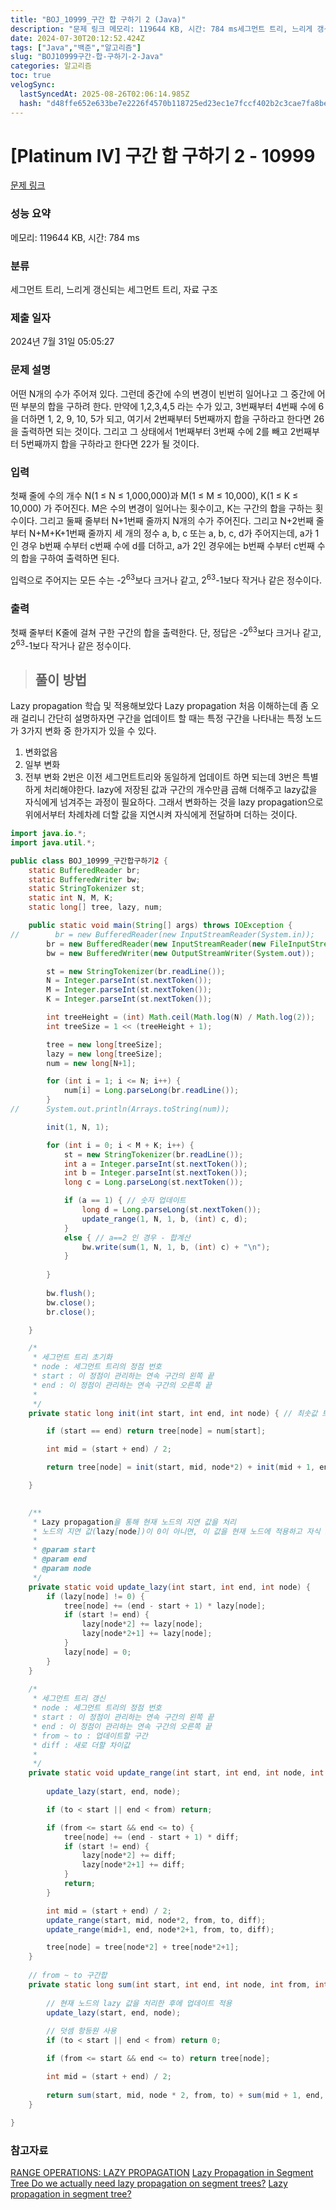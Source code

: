 ```yaml
---
title: "BOJ_10999_구간 합 구하기 2 (Java)"
description: "문제 링크 메모리: 119644 KB, 시간: 784 ms세그먼트 트리, 느리게 갱신되는 세그먼트 트리, 자료 구조2024년 7월 31일 05:05:27Lazy propagation 학습 및 적용해보았다Lazy propagation 처음 이해하는데 좀 오래 걸리니 간단"
date: 2024-07-30T20:12:52.424Z
tags: ["Java","백준","알고리즘"]
slug: "BOJ10999구간-합-구하기-2-Java"
categories: 알고리즘
toc: true
velogSync:
  lastSyncedAt: 2025-08-26T02:06:14.985Z
  hash: "d48ffe652e633be7e2226f4570b118725ed23ec1e7fccf402b2c3cae7fa8be66"
---
```


# [Platinum IV] 구간 합 구하기 2 - 10999 

[문제 링크](https://www.acmicpc.net/problem/10999) 

### 성능 요약

메모리: 119644 KB, 시간: 784 ms

### 분류

세그먼트 트리, 느리게 갱신되는 세그먼트 트리, 자료 구조

### 제출 일자

2024년 7월 31일 05:05:27

### 문제 설명

<p>어떤 N개의 수가 주어져 있다. 그런데 중간에 수의 변경이 빈번히 일어나고 그 중간에 어떤 부분의 합을 구하려 한다. 만약에 1,2,3,4,5 라는 수가 있고, 3번째부터 4번째 수에 6을 더하면 1, 2, 9, 10, 5가 되고, 여기서 2번째부터 5번째까지 합을 구하라고 한다면 26을 출력하면 되는 것이다. 그리고 그 상태에서 1번째부터 3번째 수에 2를 빼고 2번째부터 5번째까지 합을 구하라고 한다면 22가 될 것이다.</p>

### 입력 

 <p>첫째 줄에 수의 개수 N(1 ≤ N ≤ 1,000,000)과 M(1 ≤ M ≤ 10,000), K(1 ≤ K ≤ 10,000) 가 주어진다. M은 수의 변경이 일어나는 횟수이고, K는 구간의 합을 구하는 횟수이다. 그리고 둘째 줄부터 N+1번째 줄까지 N개의 수가 주어진다. 그리고 N+2번째 줄부터 N+M+K+1번째 줄까지 세 개의 정수 a, b, c 또는 a, b, c, d가 주어지는데, a가 1인 경우 b번째 수부터 c번째 수에 d를 더하고, a가 2인 경우에는 b번째 수부터 c번째 수의 합을 구하여 출력하면 된다.</p>

<p>입력으로 주어지는 모든 수는 -2<sup>63</sup>보다 크거나 같고, 2<sup>63</sup>-1보다 작거나 같은 정수이다.</p>

### 출력 

 <p>첫째 줄부터 K줄에 걸쳐 구한 구간의 합을 출력한다. 단, 정답은 -2<sup>63</sup>보다 크거나 같고, 2<sup>63</sup>-1보다 작거나 같은 정수이다.</p>

> ## 풀이 방법

Lazy propagation 학습 및 적용해보았다
Lazy propagation 처음 이해하는데 좀 오래 걸리니 간단히 설명하자면
구간을 업데이트 할 때는 특정 구간을 나타내는 특정 노드가 3가지 변화 중 한가지가 있을 수 있다. 
1. 변화없음
2. 일부 변화
3. 전부 변화
2번은 이전 세그먼트트리와 동일하게 업데이트 하면 되는데 3번은 특별하게 처리해야한다.
lazy에 저장된 값과 구간의 개수만큼 곱해 더해주고 lazy값을 자식에게 넘겨주는 과정이 필요하다. 
그래서 변화하는 것을 lazy propagation으로 위에서부터 차례차례 더할 값을 지연시켜 자식에게 전달하며 더하는 것이다. 

```java
import java.io.*;
import java.util.*;

public class BOJ_10999_구간합구하기2 {
	static BufferedReader br;
	static BufferedWriter bw;
	static StringTokenizer st;
	static int N, M, K;
	static long[] tree, lazy, num;

	public static void main(String[] args) throws IOException {
//        br = new BufferedReader(new InputStreamReader(System.in));
		br = new BufferedReader(new InputStreamReader(new FileInputStream("input.txt")));
		bw = new BufferedWriter(new OutputStreamWriter(System.out));

		st = new StringTokenizer(br.readLine());
		N = Integer.parseInt(st.nextToken());
		M = Integer.parseInt(st.nextToken());
        K = Integer.parseInt(st.nextToken());

		int treeHeight = (int) Math.ceil(Math.log(N) / Math.log(2));
		int treeSize = 1 << (treeHeight + 1);

		tree = new long[treeSize];
        lazy = new long[treeSize];
		num = new long[N+1];

		for (int i = 1; i <= N; i++) {
			num[i] = Long.parseLong(br.readLine());
		}
//		System.out.println(Arrays.toString(num));

		init(1, N, 1);

		for (int i = 0; i < M + K; i++) {
            st = new StringTokenizer(br.readLine());
            int a = Integer.parseInt(st.nextToken());
            int b = Integer.parseInt(st.nextToken());
            long c = Long.parseLong(st.nextToken());

            if (a == 1) { // 숫자 업데이트
                long d = Long.parseLong(st.nextToken());
                update_range(1, N, 1, b, (int) c, d);
            } 
            else { // a==2 인 경우 - 합계산
                bw.write(sum(1, N, 1, b, (int) c) + "\n");
            }                       
            
        }
		
        bw.flush();
        bw.close();
        br.close();

	}

	/*
	 * 세그먼트 트리 초기화 
	 * node : 세그먼트 트리의 정점 번호 
	 * start : 이 정점이 관리하는 연속 구간의 왼쪽 끝 
	 * end : 이 정점이 관리하는 연속 구간의 오른쪽 끝
	 * 
	 */
	private static long init(int start, int end, int node) { // 최솟값 트리

		if (start == end) return tree[node] = num[start];

		int mid = (start + end) / 2;

        return tree[node] = init(start, mid, node*2) + init(mid + 1, end, node*2 + 1);

	}

	
	/**
	 * Lazy propagation을 통해 현재 노드의 지연 값을 처리
	 * 노드의 지연 값(lazy[node])이 0이 아니면, 이 값을 현재 노드에 적용하고 자식 노드에 전달
	 * 
	 * @param start
	 * @param end
	 * @param node
	 */
	private static void update_lazy(int start, int end, int node) {
        if (lazy[node] != 0) {
            tree[node] += (end - start + 1) * lazy[node];
            if (start != end) {
                lazy[node*2] += lazy[node];
                lazy[node*2+1] += lazy[node];
            }
            lazy[node] = 0;
        }
    }
	
	/*
	 * 세그먼트 트리 갱신 
	 * node : 세그먼트 트리의 정점 번호 
	 * start : 이 정점이 관리하는 연속 구간의 왼쪽 끝 
	 * end : 이 정점이 관리하는 연속 구간의 오른쪽 끝
	 * from ~ to : 업데이트할 구간
	 * diff : 새로 더할 차이값
	 * 
	 */	
	private static void update_range(int start, int end, int node, int from, int to, long diff) {
        
		update_lazy(start, end, node);

        if (to < start || end < from) return;

        if (from <= start && end <= to) {
            tree[node] += (end - start + 1) * diff;
            if (start != end) {
                lazy[node*2] += diff;
                lazy[node*2+1] += diff;
            }
            return;
        }

        int mid = (start + end) / 2;
        update_range(start, mid, node*2, from, to, diff);
        update_range(mid+1, end, node*2+1, from, to, diff);

        tree[node] = tree[node*2] + tree[node*2+1];
    }
	
	// from ~ to 구간합
	private static long sum(int start, int end, int node, int from, int to) {
		
		// 현재 노드의 lazy 값을 처리한 후에 업데이트 적용
        update_lazy(start, end, node);
        
		// 덧셈 항등원 사용
		if (to < start || end < from) return 0;

        if (from <= start && end <= to) return tree[node];

        int mid = (start + end) / 2;
        
        return sum(start, mid, node * 2, from, to) + sum(mid + 1, end, node * 2 + 1, from, to);
	}
	
}
```

### 참고자료
[RANGE OPERATIONS: LAZY PROPAGATION](https://www.topcoder.com/thrive/articles/range-operations-lazy-propagation)
[Lazy Propagation in Segment Tree
](https://www.geeksforgeeks.org/lazy-propagation-in-segment-tree/)[Do we actually need lazy propagation on segment trees?](https://codeforces.com/blog/entry/72626)
[Lazy propagation in segment tree?](https://stackoverflow.com/questions/10715450/lazy-propagation-in-segment-tree)